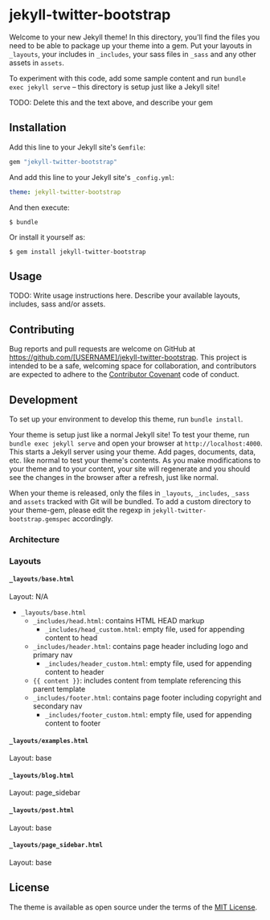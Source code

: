 # jekyll-twitter-bootstrap

Welcome to your new Jekyll theme! In this directory, you'll find the files you need to be able to package up your theme into a gem. Put your layouts in `_layouts`, your includes in `_includes`, your sass files in `_sass` and any other assets in `assets`.

To experiment with this code, add some sample content and run `bundle exec jekyll serve` – this directory is setup just like a Jekyll site!

TODO: Delete this and the text above, and describe your gem

## Installation

Add this line to your Jekyll site's `Gemfile`:

```ruby
gem "jekyll-twitter-bootstrap"
```

And add this line to your Jekyll site's `_config.yml`:

```yaml
theme: jekyll-twitter-bootstrap
```

And then execute:

    $ bundle

Or install it yourself as:

    $ gem install jekyll-twitter-bootstrap

## Usage

TODO: Write usage instructions here. Describe your available layouts, includes, sass and/or assets.

## Contributing

Bug reports and pull requests are welcome on GitHub at https://github.com/[USERNAME]/jekyll-twitter-bootstrap. This project is intended to be a safe, welcoming space for collaboration, and contributors are expected to adhere to the [Contributor Covenant](https://www.contributor-covenant.org/) code of conduct.

## Development

To set up your environment to develop this theme, run `bundle install`.

Your theme is setup just like a normal Jekyll site! To test your theme, run `bundle exec jekyll serve` and open your browser at `http://localhost:4000`. This starts a Jekyll server using your theme. Add pages, documents, data, etc. like normal to test your theme's contents. As you make modifications to your theme and to your content, your site will regenerate and you should see the changes in the browser after a refresh, just like normal.

When your theme is released, only the files in `_layouts`, `_includes`, `_sass` and `assets` tracked with Git will be bundled.
To add a custom directory to your theme-gem, please edit the regexp in `jekyll-twitter-bootstrap.gemspec` accordingly.

### Architecture

### Layouts

#### `_layouts/base.html`

Layout: N/A

- `_layouts/base.html`
  - `_includes/head.html`: contains HTML HEAD markup
    - `_includes/head_custom.html`: empty file, used for appending content to head
  - `_includes/header.html`: contains page header including logo and primary nav
    - `_includes/header_custom.html`: empty file, used for appending content to header
  - `{{ content }}`: includes content from template referencing this parent template
  - `_includes/footer.html`: contains page footer including copyright and secondary nav
    - `_includes/footer_custom.html`: empty file, used for appending content to footer

#### `_layouts/examples.html`

Layout: base

#### `_layouts/blog.html`

Layout: page_sidebar

#### `_layouts/post.html`

Layout: base

#### `_layouts/page_sidebar.html`

Layout: base

## License

The theme is available as open source under the terms of the [MIT License](https://opensource.org/licenses/MIT).
